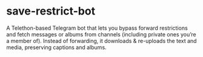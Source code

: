 # save-restrict-bot
A Telethon-based Telegram bot that lets you bypass forward restrictions and fetch messages or albums from channels (including private ones you’re a member of). Instead of forwarding, it downloads &amp; re-uploads the text and media, preserving captions and albums.
